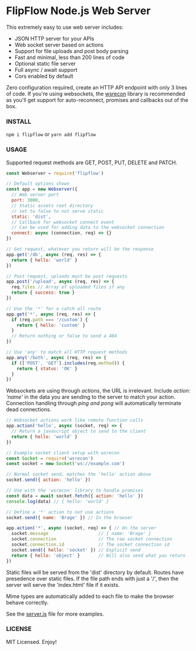# FlipFlow Node.js Web Server

This extremely easy to use web server includes:

* JSON HTTP server for your APIs
* Web socket server based on actions
* Support for file uploads and post body parsing
* Fast and minimal, less than 200 lines of code
* Optional static file server
* Full async / await support
* Cors enabled by default

Zero configuration required, create an HTTP API endpoint with only 3 lines of code. If you're using websockets, the [wsrecon](https://github.com/fugroup/wsrecon) library is recommended as you'll get support for auto-reconnect, promises and callbacks out of the box.

### INSTALL
```npm i flipflow``` or ```yarn add flipflow```

### USAGE
Supported request methods are GET, POST, PUT, DELETE and PATCH.
```javascript
const Webserver = require('flipflow')

// Default options shown
const app = new Webserver({
  // Web server port
  port: 3000,
  // Static assets root directory
  // set to false to not serve static
  static: 'dist',
  // Callback for websocket connect event
  // Can be used for adding data to the websocket connection
  connect: async (connection, req) => {}
})

// Get request, whatever you return will be the response
app.get('/db', async (req, res) => {
  return { hello: 'world' }
})

// Post request, uploads must be post requests
app.post('/upload', async (req, res) => {
  req.files // Array of uploaded files if any
  return { success: true }
})

// Use the '*' for a catch all route
app.get('*', async (req, res) => {
  if (req.path === '/custom') {
    return { hello: 'custom' }
  }
  // Return nothing or false to send a 404
})

// Use 'any' to match all HTTP request methods
app.any('/both', async (req, res) => {
  if (['POST', 'GET'].includes(req.method)) {
    return { status: 'OK' }
  }
})
```
Websockets are using through *actions*, the URL is irrelevant. Include *action: 'name'* in the data you are sending to the server to match your action. Connection handling through *ping and pong* will automatically terminate dead connections.
```javascript
// Websocket actions work like remote function calls
app.action('hello', async (socket, req) => {
  // Return a javascript object to send to the client
  return { hello: 'world' }
})

// Example socket client setup with wsrecon
const Socket = require('wsrecon')
const socket = new Socket('ws://example.com')

// Normal socket send, matches the 'hello' action above
socket.send({ action: 'hello' })

// Use with the 'wsrecon' library to handle promises
const data = await socket.fetch({ action: 'hello' })
console.log(data) // { hello: 'world' }

// Define a '*' action to not use actions
socket.send({ name: 'Brage' }) // In the browser

app.action('*', async (socket, req) => { // On the server
  socket.message                   // { name: 'Brage' }
  socket.connection                // The raw socket connection
  socket.connection.id             // The socket connection id
  socket.send({ hello: 'socket' }) // Explicit send
  return { hello: 'object' }       // Will also send what you return
})
```
Static files will be served from the 'dist' directory by default. Routes have presedence over static files. If the file path ends with just a '/', then the server will serve the 'index.html' file if it exists.

Mime types are automatically added to each file to make the browser behave correctly.

See the [server.js](https://github.com/fugroup/flipflow/blob/master/server.js) file for more examples.

### LICENSE

MIT Licensed. Enjoy!